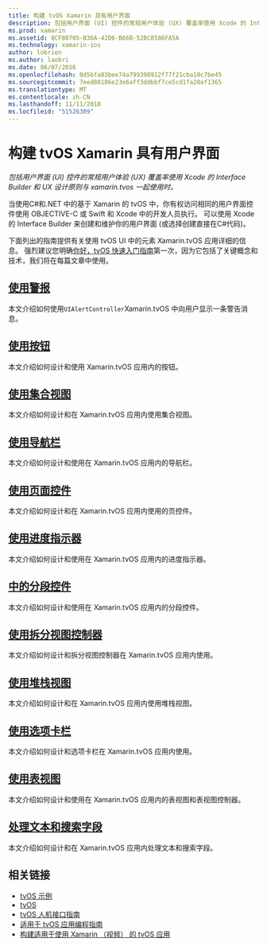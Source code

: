 ```yaml
---
title: 构建 tvOS Xamarin 具有用户界面
description: 包括用户界面 (UI) 控件的常规用户体验 (UX) 覆盖率使用 Xcode 的 Interface Builder 和 UX 设计原则与 xamarin.tvos 一起使用时。
ms.prod: xamarin
ms.assetid: 8CF80705-B36A-42D6-B66B-52BC8586FA5A
ms.technology: xamarin-ios
author: lobrien
ms.author: laobri
ms.date: 06/07/2016
ms.openlocfilehash: 0d5bfa83bee74a799398912f77f21cba10c7be45
ms.sourcegitcommit: 7eed80186e23e6aff3ddbbf7ce5cd1fa20af1365
ms.translationtype: MT
ms.contentlocale: zh-CN
ms.lasthandoff: 11/11/2018
ms.locfileid: "51526309"
---
```

# <a name="building-tvos-user-interfaces-with-xamarin"></a>构建 tvOS Xamarin 具有用户界面

_包括用户界面 (UI) 控件的常规用户体验 (UX) 覆盖率使用 Xcode 的 Interface Builder 和 UX 设计原则与 xamarin.tvos 一起使用时。_

当使用C#和.NET 中的基于 Xamarin 的 tvOS 中，你有权访问相同的用户界面控件使用 OBJECTIVE-C 或 Swift 和 Xcode 中的开发人员执行。 可以使用 Xcode 的 Interface Builder 来创建和维护你的用户界面 (或选择创建直接在C#代码)。

下面列出的指南提供有关使用 tvOS UI 中的元素 Xamarin.tvOS 应用详细的信息。 强烈建议您明确[你好，tvOS 快速入门指南](~/ios/tvos/get-started/hello-tvos.md)第一次，因为它包括了关键概念和技术，我们将在每篇文章中使用。

## <a name="working-with-alertsiostvosuser-interfacealertsmd"></a>[使用警报](~/ios/tvos/user-interface/alerts.md)

本文介绍如何使用`UIAlertController`Xamarin.tvOS 中向用户显示一条警告消息。

## <a name="working-with-buttonsiostvosuser-interfacebuttonsmd"></a>[使用按钮](~/ios/tvos/user-interface/buttons.md)

本文介绍如何设计和使用 Xamarin.tvOS 应用内的按钮。

## <a name="working-with-collection-viewsiostvosuser-interfacecollection-viewsmd"></a>[使用集合视图](~/ios/tvos/user-interface/collection-views.md)

本文介绍如何设计和在 Xamarin.tvOS 应用内使用集合视图。

## <a name="working-with-navigation-barsiostvosuser-interfacenavigation-barsmd"></a>[使用导航栏](~/ios/tvos/user-interface/navigation-bars.md)

本文介绍如何设计和使用在 Xamarin.tvOS 应用内的导航栏。

## <a name="working-with-page-controlsiostvosuser-interfacepage-controlsmd"></a>[使用页面控件](~/ios/tvos/user-interface/page-controls.md)

本文介绍如何设计和在 Xamarin.tvOS 应用内使用的页控件。

## <a name="working-with-progress-indicatorsiostvosuser-interfaceprogress-indicatorsmd"></a>[使用进度指示器](~/ios/tvos/user-interface/progress-indicators.md)

本文介绍如何设计和使用在 Xamarin.tvOS 应用内的进度指示器。

## <a name="working-with-segmented-controlsiostvosuser-interfacesegmented-controlsmd"></a>[中的分段控件](~/ios/tvos/user-interface/segmented-controls.md)

本文介绍如何设计和使用在 Xamarin.tvOS 应用内的分段控件。

## <a name="working-with-split-view-controllersiostvosuser-interfacesplit-viewsmd"></a>[使用拆分视图控制器](~/ios/tvos/user-interface/split-views.md)

本文介绍如何设计和拆分视图控制器在 Xamarin.tvOS 应用内使用。

## <a name="working-with-stack-viewsiostvosuser-interfacestacked-viewsmd"></a>[使用堆栈视图](~/ios/tvos/user-interface/stacked-views.md)

本文介绍如何设计和在 Xamarin.tvOS 应用内使用堆栈视图。

## <a name="working-with-tab-barsiostvosuser-interfacetab-barsmd"></a>[使用选项卡栏](~/ios/tvos/user-interface/tab-bars.md)

本文介绍如何设计和选项卡栏在 Xamarin.tvOS 应用内使用。

## <a name="working-with-table-viewsiostvosuser-interfacetable-viewsmd"></a>[使用表视图](~/ios/tvos/user-interface/table-views.md)

本文介绍如何设计和使用在 Xamarin.tvOS 应用内的表视图和表视图控制器。

## <a name="working-with-text-and-search-fieldsiostvosuser-interfacetext-fields-and-searchmd"></a>[处理文本和搜索字段](~/ios/tvos/user-interface/text-fields-and-search.md)

本文介绍如何设计和在 Xamarin.tvOS 应用内处理文本和搜索字段。



## <a name="related-links"></a>相关链接

- [tvOS 示例](https://developer.xamarin.com/samples/tvos/all/)
- [tvOS](https://developer.apple.com/tvos/)
- [tvOS 人机接口指南](https://developer.apple.com/tvos/human-interface-guidelines/)
- [适用于 tvOS 应用编程指南](https://developer.apple.com/library/prerelease/tvos/documentation/General/Conceptual/AppleTV_PG/)
- [构建适用于使用 Xamarin （视频） 的 tvOS 应用](https://university.xamarin.com/lightninglectures/tvos-with-xamarin)
